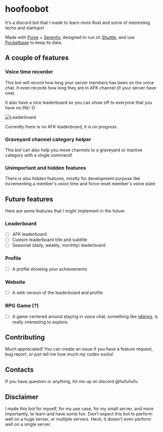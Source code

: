 # hoofoobot
It's a discord bot that I made to learn more Rust and some of interesting techs and startups!

Made with [Poise](https://github.com/serenity-rs/poise) + [Serenity](https://github.com/serenity-rs/serenity), designed to run on [Shuttle](https://www.shuttle.rs/), and use [Pocketbase](https://pocketbase.io/) to keep its data.

## A couple of features
### Voice time recorder
This bot will record how long your server members has been on the voice chat. It even records how long they are in AFK channel (if your server have one).

It also have a nice leaderboard so you can show off to everyone that you have no life! :D

![Leaderboard](https://media.discordapp.net/attachments/732478241486667816/1237674582807154718/C7JAm9Q.png?ex=663c81c7&is=663b3047&hm=44aca8d77bd7b66c48ee0bffc8586b3c1c2f09669e850c95dc359d62a99a3693&=&format=webp&quality=lossless&width=263&height=332)

Currently there is no AFK leaderboard, it is on progress.

### Graveyard channel category helper
This bot can also help you move channels to a graveyard or inactive category with a single command!

### Unimportant and hidden features
There is also hidden features, mostly for development purpose like incrementing a member's voice time and force reset member's voice state

## Future features
Here are some features that I might implement in the future
### Leaderboard
- [ ] AFK leaderboard
- [ ] Custom leaderboard title and subtitle
- [ ] Seasonal (daily, weekly, monhtly) leaderboard
### Profile
- [ ] A profile showing your achievements
### Website
- [ ] A web version of the leaderboard and profile
### RPG Game (?)
- [ ] A game centered around staying in voice chat, something like [idlerpg](idlerpg.net), is really interesting to explore.

## Contributing
Much appreciated! You can create an issue if you have a feature request, bug report, or just tell me how much my codes sucks!

## Contacts
If you have question or anything, hit me up on discord @hufuhufu

## Disclaimer
I made this bot for myself, for my use case, for my small server, and more importantly, to learn and have some fun. Don't expect this bot to perform well on a huge server, or multiple servers. Heck, it doesn't even perform well on a single server.
